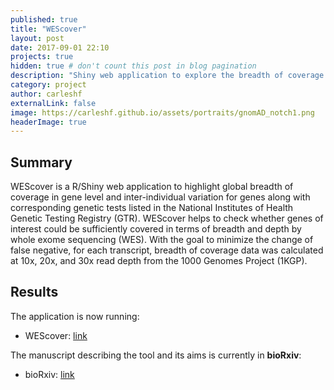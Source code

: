 ```yaml
---
published: true
title: "WEScover"
layout: post
date: 2017-09-01 22:10
projects: true
hidden: true # don't count this post in blog pagination
description: "Shiny web application to explore the breadth of coverage per gene/exon obtained using WES technology in 1KGP."
category: project
author: carleshf
externalLink: false
image: https://carleshf.github.io/assets/portraits/gnomAD_notch1.png
headerImage: true
---
```



## Summary

WEScover is a R/Shiny web application to highlight global breadth of coverage in gene level and inter-individual variation for genes along with corresponding genetic tests listed in the National Institutes of Health Genetic Testing Registry (GTR). WEScover helps to check whether genes of interest could be sufficiently covered in terms of breadth and depth by whole exome sequencing (WES). With the goal to minimize the change of false negative, for each transcript, breadth of coverage data was calculated at 10x, 20x, and 30x read depth from the 1000 Genomes Project (1KGP).

## Results

The application is now running:

* WEScover: [link](http://gnome.tchlab.org/WEScover/)

The manuscript describing the tool and its aims is currently in **bioRxiv**:

* bioRxiv: [link](https://www.biorxiv.org/content/early/2018/07/27/367607)
